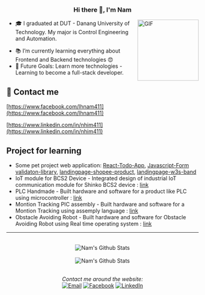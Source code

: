 <div align="center">

### Hi there 👋, I'm Nam

</div>

<img align="right" alt="GIF" height="160px" height="160px" src="https://media.giphy.com/media/bcKmIWkUMCjVm/giphy.gif" />

- 🎓 I graduated at DUT - Danang University of Technology. My major is Control Engineering and Automation.
<!-- - 👨‍💻 I’m currently working on web development technologies like JavaScript, React, MERN Stack etc. -->
- 📚 I’m currently learning everything about Frontend and Backend technologies 😍
- 🎯 Future Goals: Learn more technologies - Learning to become a full-stack developer.
<!-- - ⚡ Fun facts: I love to play the game & code. -->

## 📧 Contact me

[https://www.facebook.com/lhnam411](https://www.facebook.com/lhnam411)

[https://www.linkedin.com/in/nhim411](https://www.linkedin.com/in/nhim411)

## Project for learning

- Some pet project web application: [React-Todo-App](https://www.example.com), [Javascript-Form validaton-library](https://github.com/nhim411/form-validation), [landingpage-shopee-product](https://www.example.com), [landingpage-w3s-band](https://github.com/nhim411/w3s-band-clone)
- IoT module for BCS2 Device - Integrated design of industrial IoT communication module for Shinko BCS2 device : [link](https://github.com/nhim411/IoT-module-for-BCS2)
- PLC Handmade - Built hardware and software for a product like PLC using microcontroller : [link](https://github.com/nhim411/scada-plc-handmade)
- Montion Tracking PIC assembly  - Built hardware and software for a Montion Tracking using assemply language : [link](https://github.com/nhim411/montion-tracking-pic-assembly)
- Obstacle Avoiding Robot  - Built hardware and software for Obstacle Avoiding Robot using Real time operating system  : [link](https://github.com/nhim411/Obstacle-Avoiding-Robot)

---

<div align="center">
</br>
<img align="center" src="https://github-readme-stats.vercel.app/api?username=nhim411&show_icons=true&hide_title=true&hide_border=true&theme=graywhite" alt="Nam's Github Stats">
</br>
</br>

<img align="center" src="https://github-readme-stats.vercel.app/api/top-langs/?username=nhim411&show_icons=true&layout=compact&langs_count=6&hide_title=true&hide_border=true&theme=graywhite" alt="Nam's Github Stats">

</br>
</br>

<i>Contact me around the website:</i><br>
<a href="mailto:lehoainam1998@gmail.com" target="_blank"><img src="https://img.shields.io/badge/Gmail-D14836?style=flat-square&logo=gmail&logoColor=white" alt="Email"></a>
<a href="https://facebook.com/lhnam411/" target="_blank"><img src="https://img.shields.io/badge/Facebook-%231877F2.svg?&style=flat-square&logo=facebook&logoColor=white" alt="Facebook"></a>
<a href="https://www.linkedin.com/in/nhim411/" target="_blank"><img src="https://img.shields.io/badge/LinkedIn-%230077B5.svg?&style=flat-square&logo=linkedin&logoColor=white" alt="LinkedIn"></a>
</div>
</br>

